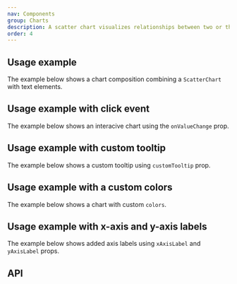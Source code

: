 ```yaml
---
nav: Components
group: Charts
description: A scatter chart visualizes relationships between two or three variables.
order: 4
---
```


<code src="./demos/index.tsx" nopadding></code>

## Usage example

The example below shows a chart composition combining a `ScatterChart` with text elements.

<code src="./demos/example.tsx"></code>

## Usage example with click event

The example below shows an interacive chart using the `onValueChange` prop.

<code src="./demos/clickEvent.tsx"></code>

## Usage example with custom tooltip

The example below shows a custom tooltip using `customTooltip` prop.

<code src="./demos/customTooltip.tsx"></code>

## Usage example with a custom colors

The example below shows a chart with custom `colors`.

<code src="./demos/customColors.tsx"></code>

## Usage example with x-axis and y-axis labels

The example below shows added axis labels using `xAxisLabel` and `yAxisLabel` props.

<code src="./demos/axis.tsx"></code>

## API

<API></API>
